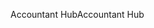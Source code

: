 <span data-ttu-id="937ba-101">Accountant Hub</span><span class="sxs-lookup"><span data-stu-id="937ba-101">Accountant Hub</span></span>
